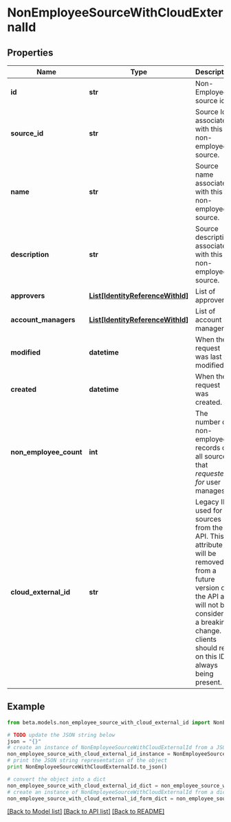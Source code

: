 # NonEmployeeSourceWithCloudExternalId


## Properties
Name | Type | Description | Notes
------------ | ------------- | ------------- | -------------
**id** | **str** | Non-Employee source id. | [optional] 
**source_id** | **str** | Source Id associated with this non-employee source. | [optional] 
**name** | **str** | Source name associated with this non-employee source. | [optional] 
**description** | **str** | Source description associated with this non-employee source. | [optional] 
**approvers** | [**List[IdentityReferenceWithId]**](IdentityReferenceWithId.md) | List of approvers | [optional] 
**account_managers** | [**List[IdentityReferenceWithId]**](IdentityReferenceWithId.md) | List of account managers | [optional] 
**modified** | **datetime** | When the request was last modified. | [optional] 
**created** | **datetime** | When the request was created. | [optional] 
**non_employee_count** | **int** | The number of non-employee records on all sources that *requested-for* user manages. | [optional] 
**cloud_external_id** | **str** | Legacy ID used for sources from the V1 API. This attribute will be removed from a future version of the API and will not be considered a breaking change. No clients should rely on this ID always being present. | [optional] 

## Example

```python
from beta.models.non_employee_source_with_cloud_external_id import NonEmployeeSourceWithCloudExternalId

# TODO update the JSON string below
json = "{}"
# create an instance of NonEmployeeSourceWithCloudExternalId from a JSON string
non_employee_source_with_cloud_external_id_instance = NonEmployeeSourceWithCloudExternalId.from_json(json)
# print the JSON string representation of the object
print NonEmployeeSourceWithCloudExternalId.to_json()

# convert the object into a dict
non_employee_source_with_cloud_external_id_dict = non_employee_source_with_cloud_external_id_instance.to_dict()
# create an instance of NonEmployeeSourceWithCloudExternalId from a dict
non_employee_source_with_cloud_external_id_form_dict = non_employee_source_with_cloud_external_id.from_dict(non_employee_source_with_cloud_external_id_dict)
```
[[Back to Model list]](../README.md#documentation-for-models) [[Back to API list]](../README.md#documentation-for-api-endpoints) [[Back to README]](../README.md)



